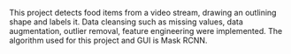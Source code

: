 This project detects food items from a video stream, drawing an outlining shape and labels it.
Data cleansing such as missing values, data augmentation, outlier removal, feature engineering were implemented.
The algorithm used for this project and GUI is Mask RCNN.
